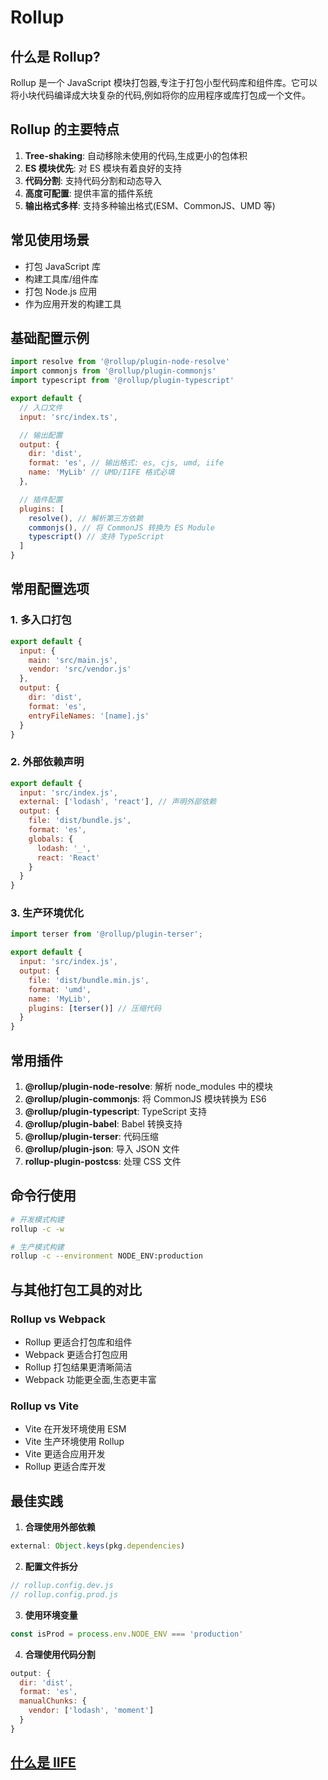 # Rollup

## 什么是 Rollup?

Rollup 是一个 JavaScript 模块打包器,专注于打包小型代码库和组件库。它可以将小块代码编译成大块复杂的代码,例如将你的应用程序或库打包成一个文件。

## Rollup 的主要特点

1. **Tree-shaking**: 自动移除未使用的代码,生成更小的包体积
2. **ES 模块优先**: 对 ES 模块有着良好的支持
3. **代码分割**: 支持代码分割和动态导入
4. **高度可配置**: 提供丰富的插件系统
5. **输出格式多样**: 支持多种输出格式(ESM、CommonJS、UMD 等)

## 常见使用场景

- 打包 JavaScript 库
- 构建工具库/组件库
- 打包 Node.js 应用
- 作为应用开发的构建工具

## 基础配置示例

```javascript
import resolve from '@rollup/plugin-node-resolve'
import commonjs from '@rollup/plugin-commonjs'
import typescript from '@rollup/plugin-typescript'

export default {
  // 入口文件
  input: 'src/index.ts',

  // 输出配置
  output: {
    dir: 'dist',
    format: 'es', // 输出格式: es, cjs, umd, iife
    name: 'MyLib' // UMD/IIFE 格式必填
  },

  // 插件配置
  plugins: [
    resolve(), // 解析第三方依赖
    commonjs(), // 将 CommonJS 转换为 ES Module
    typescript() // 支持 TypeScript
  ]
}
```

## 常用配置选项

### 1. 多入口打包

```javascript
export default {
  input: {
    main: 'src/main.js',
    vendor: 'src/vendor.js'
  },
  output: {
    dir: 'dist',
    format: 'es',
    entryFileNames: '[name].js'
  }
}
```

### 2. 外部依赖声明

```javascript
export default {
  input: 'src/index.js',
  external: ['lodash', 'react'], // 声明外部依赖
  output: {
    file: 'dist/bundle.js',
    format: 'es',
    globals: {
      lodash: '_',
      react: 'React'
    }
  }
}
```

### 3. 生产环境优化

```javascript:rollup.config.js
import terser from '@rollup/plugin-terser';

export default {
  input: 'src/index.js',
  output: {
    file: 'dist/bundle.min.js',
    format: 'umd',
    name: 'MyLib',
    plugins: [terser()] // 压缩代码
  }
}
```

## 常用插件

1. **@rollup/plugin-node-resolve**: 解析 node_modules 中的模块
2. **@rollup/plugin-commonjs**: 将 CommonJS 模块转换为 ES6
3. **@rollup/plugin-typescript**: TypeScript 支持
4. **@rollup/plugin-babel**: Babel 转换支持
5. **@rollup/plugin-terser**: 代码压缩
6. **@rollup/plugin-json**: 导入 JSON 文件
7. **rollup-plugin-postcss**: 处理 CSS 文件

## 命令行使用

```bash
# 开发模式构建
rollup -c -w

# 生产模式构建
rollup -c --environment NODE_ENV:production
```

## 与其他打包工具的对比

### Rollup vs Webpack

- Rollup 更适合打包库和组件
- Webpack 更适合打包应用
- Rollup 打包结果更清晰简洁
- Webpack 功能更全面,生态更丰富

### Rollup vs Vite

- Vite 在开发环境使用 ESM
- Vite 生产环境使用 Rollup
- Vite 更适合应用开发
- Rollup 更适合库开发

## 最佳实践

1. **合理使用外部依赖**

```javascript
external: Object.keys(pkg.dependencies)
```

2. **配置文件拆分**

```javascript
// rollup.config.dev.js
// rollup.config.prod.js
```

3. **使用环境变量**

```javascript
const isProd = process.env.NODE_ENV === 'production'
```

4. **合理使用代码分割**

```javascript
output: {
  dir: 'dist',
  format: 'es',
  manualChunks: {
    vendor: ['lodash', 'moment']
  }
}
```

## [什么是 IIFE](./IIFE.md)
